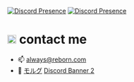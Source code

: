 [![Discord Presence](https://lanyard.cnrad.dev/api/799109207676682300?hideTimestamp=true)](https://discord.com/users/799109207676682300)
[![Discord Presence](https://lanyard.cnrad.dev/api/1001346788248272977)](https://discord.com/users/1001346788248272977)
# <img src="https://cdn.discordapp.com/emojis/993372971714486272.webp?size=80&quality=lossless" width="20"> contact me
- 📫 always@reborn.com
- 🖤 [モルグ](https://discord.gg/morgue) [Discord Banner 2](https://discordapp.com/api/guilds/[967302798884622367]/widget.png?style=banner2)
